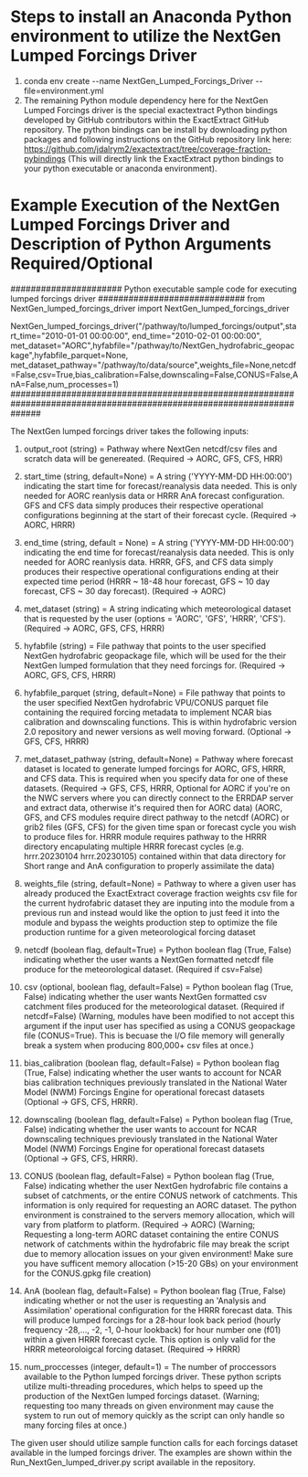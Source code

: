 # Steps to install an Anaconda Python environment to utilize the NextGen Lumped Forcings Driver
1. conda env create --name NextGen_Lumped_Forcings_Driver --file=environment.yml
2. The remaining Python module dependency here for the NextGen Lumped Forcings driver is the special exactextract Python bindings developed by GitHub contributors within the ExactExtract GitHub repository. The python bindings can be install by downloading python packages and following instructions on the GitHub repository link here: https://github.com/jdalrym2/exactextract/tree/coverage-fraction-pybindings (This will directly link the ExactExtract python bindings to your python executable or anaconda environment).

# Example Execution of the NextGen Lumped Forcings Driver and Description of Python Arguments Required/Optional
###################### Python executable sample code for executing lumped forcings driver #############################
from NextGen_lumped_forcings_driver import NextGen_lumped_forcings_driver

NextGen_lumped_forcings_driver("/pathway/to/lumped_forcings/output",start_time="2010-01-01 00:00:00", end_time="2010-02-01 00:00:00", met_dataset="AORC",hyfabfile="/pathway/to/NextGen_hydrofabric_geopackage",hyfabfile_parquet=None, met_dataset_pathway="/pathway/to/data/source",weights_file=None,netcdf=False,csv=True,bias_calibration=False,downscaling=False,CONUS=False,AnA=False,num_processes=1)
######################################################################################################################

The NextGen lumped forcings driver takes the following inputs:

1. output_root (string) = Pathway where NextGen netcdf/csv files and scratch data will be genereated. (Required -> AORC, GFS, CFS, HRR)

2. start_time (string, default=None) = A string ('YYYY-MM-DD HH:00:00') indicating the start time for forecast/reanalysis data needed. This is only needed for AORC reanlysis data or HRRR AnA forecast configuration. GFS and CFS data simply produces their respective operational configurations beginning at the start of their forecast cycle. (Required -> AORC, HRRR)

3. end_time (string, default = None) = A string ('YYYY-MM-DD HH:00:00') indicating the end time for forecast/reanalysis data needed. This is only needed for AORC reanlysis data. HRRR, GFS, and CFS data simply produces their respective operational configurations ending at their expected time period (HRRR ~ 18-48 hour forecast, GFS ~ 10 day forecast, CFS ~ 30 day forecast). (Required -> AORC)

4. met_dataset (string) = A string indicating which meteorological dataset that is requested by the user (options = 'AORC', 'GFS', 'HRRR', 'CFS'). (Required -> AORC, GFS, CFS, HRRR)

5. hyfabfile (string) = File pathway that points to the user specified NextGen hydrofabric geopackage file, which will be used for the their NextGen lumped formulation that they need forcings for. (Required -> AORC, GFS, CFS, HRRR)

6. hyfabfile_parquet (string, default=None) = File pathway that points to the user specified NextGen hydrofabric VPU/CONUS parquet file containing the required forcing metadata to implement NCAR bias calibration and downscaling functions. This is within hydrofabric version 2.0 repository and newer versions as well moving forward. (Optional -> GFS, CFS, HRRR)
  
7. met_dataset_pathway (string, default=None) = Pathway where forecast dataset is located to generate lumped forcings for AORC, GFS, HRRR, and CFS data. This is required when you specify data for one of these datasets. (Required -> GFS, CFS, HRRR, Optional for AORC if you're on the NWC servers where you can directly connect to the ERRDAP server and extract data, otherwise it's required then for AORC data)
(AORC, GFS, and CFS modules require direct pathway to the netcdf (AORC) or grib2 files (GFS, CFS) for the given time span or forecast cycle you wish to produce files for. HRRR module requires pathway to the HRRR directory encapulating multiple HRRR forecast cycles (e.g. hrrr.20230104  hrrr.20230105) contained within that data directory for Short range and AnA configuration to properly assimilate the data)

8. weights_file (string, default=None) = Pathway to where a given user has already produced the ExactExtract coverage fraction weights csv file for the current hydrofabric dataset they are inputing into the module from a previous run and instead would like the option to just feed it into the module and bypass the weights production step to optimize the file production runtime for a given meteorological forcing dataset

9. netcdf (boolean flag, default=True) = Python boolean flag (True, False) indicating whether the user wants a NextGen formatted netcdf file produce for the meteorological dataset. (Required if csv=False)

10. csv (optional, boolean flag, default=False) = Python boolean flag (True, False) indicating whether the user wants NextGen formatted csv catchment files produced for the meteorological dataset. (Required if netcdf=False)
(Warning, modules have been modified to not accept this argument if the input user has specified as using a CONUS geopackage file (CONUS=True). This is becuase the I/O file memory will generally break a system when producing 800,000+ csv files at once.)

11. bias_calibration (boolean flag, default=False) = Python boolean flag (True, False) indicating whether the user wants to account for NCAR bias calibration techniques previously translated in the National Water Model (NWM) Forcings Engine for operational forecast datasets (Optional -> GFS, CFS, HRRR).

12. downscaling (boolean flag, default=False) = Python boolean flag (True, False) indicating whether the user wants to account for NCAR downscaling techniques previously translated in the National
Water Model (NWM) Forcings Engine for operational forecast datasets (Optional -> GFS, CFS, HRRR).

13. CONUS (boolean flag, default=False) = Python boolean flag (True, False) indicating whether the user NextGen hydrofabric file contains a subset of catchments, or the entire CONUS network of catchments. This information is only required for requesting an AORC dataset. The python environment is constrained to the servers memory allocation, which will vary from platform to platform. (Required -> AORC)
(Warning; Requesting a long-term AORC dataset containing the entire CONUS network of catchments within the hydrofabric file may break the script due to memory allocation issues on your given environment! Make sure you have sufficent memory allocation (>15-20 GBs) on your environment for the CONUS.gpkg file creation)

14. AnA (boolean flag, default=False) = Python boolean flag (True, False) indicating whether or not the user is requesting an 'Analysis and Assimilation' operational configuration for the HRRR forecast data. This will produce lumped forcings for a 28-hour look back period (hourly frequency -28,..., -2, -1, 0-hour lookback) for hour number one (f01) within a given HRRR forecast cycle. This option is only valid for the HRRR meteoroloigcal forcing dataset. (Required -> HRRR)

15. num_proccesses (integer, default=1) = The number of proccessors available to the Python lumped forcings driver. These python scripts utilize multi-threading procedures, which helps to speed up the production of the NextGen lumped forcings dataset.
(Warning; requesting too many threads on  given environment may cause the system to run out of memory quickly as the script can only handle so many forcing files at once.)

The given user should utilize sample function calls for each forcings dataset available in the lumped forcings driver. The examples are shown within the Run_NextGen_lumped_driver.py script available in the repository.


